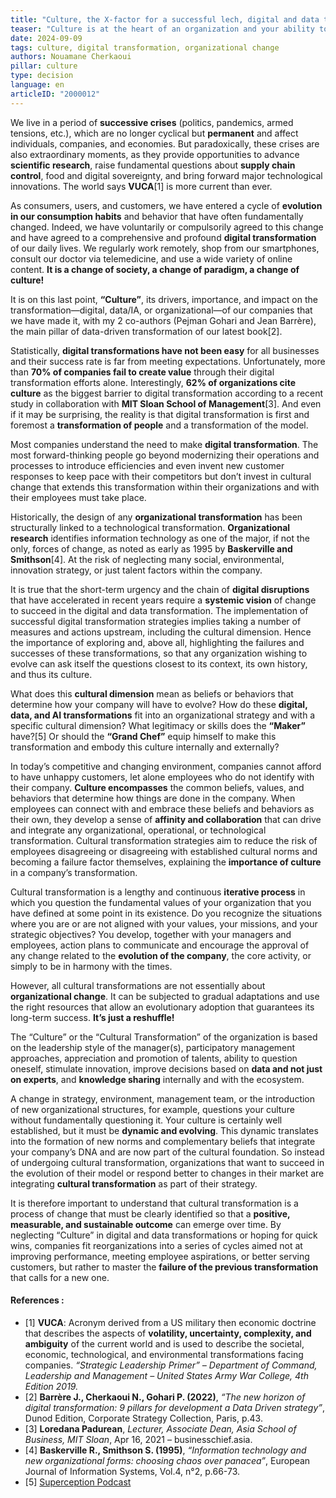 ```yaml
---
title: "Culture, the X-factor for a successful lech, digital and data transformation!"
teaser: "Culture is at the heart of an organization and your ability to succeed in your transformation depends on cultural alignment. What does a successful culture transformation strategy mean? Paolo Coelho said: 'The future is made to change… and he was more than right'."
date: 2024-09-09
tags: culture, digital transformation, organizational change
authors: Nouamane Cherkaoui
pillar: culture
type: decision
language: en
articleID: "2000012"
---
```



We live in a period of **successive crises** (politics, pandemics, armed tensions, etc.), which are no longer cyclical but **permanent** and affect individuals, companies, and economies. But paradoxically, these crises are also extraordinary moments, as they provide opportunities to advance **scientific research**, raise fundamental questions about **supply chain control**, food and digital sovereignty, and bring forward major technological innovations. The world says **VUCA**[1] is more current than ever.

As consumers, users, and customers, we have entered a cycle of **evolution in our consumption habits** and behavior that have often fundamentally changed. Indeed, we have voluntarily or compulsorily agreed to this change and have agreed to a comprehensive and profound **digital transformation** of our daily lives. We regularly work remotely, shop from our smartphones, consult our doctor via telemedicine, and use a wide variety of online content. **It is a change of society, a change of paradigm, a change of culture!**

It is on this last point, **“Culture”**, its drivers, importance, and impact on the transformation—digital, data/IA, or organizational—of our companies that we have made it, with my 2 co-authors (Pejman Gohari and Jean Barrère), the main pillar of data-driven transformation of our latest book[2].

Statistically, **digital transformations have not been easy** for all businesses and their success rate is far from meeting expectations. Unfortunately, more than **70% of companies fail to create value** through their digital transformation efforts alone. Interestingly, **62% of organizations cite culture** as the biggest barrier to digital transformation according to a recent study in collaboration with **MIT Sloan School of Management**[3]. And even if it may be surprising, the reality is that digital transformation is first and foremost a **transformation of people** and a transformation of the model.

Most companies understand the need to make **digital transformation**. The most forward-thinking people go beyond modernizing their operations and processes to introduce efficiencies and even invent new customer responses to keep pace with their competitors but don’t invest in cultural change that extends this transformation within their organizations and with their employees must take place.

Historically, the design of any **organizational transformation** has been structurally linked to a technological transformation. **Organizational research** identifies information technology as one of the major, if not the only, forces of change, as noted as early as 1995 by **Baskerville and Smithson**[4]. At the risk of neglecting many social, environmental, innovation strategy, or just talent factors within the company.

It is true that the short-term urgency and the chain of **digital disruptions** that have accelerated in recent years require a **systemic vision** of change to succeed in the digital and data transformation. The implementation of successful digital transformation strategies implies taking a number of measures and actions upstream, including the cultural dimension. Hence the importance of exploring and, above all, highlighting the failures and successes of these transformations, so that any organization wishing to evolve can ask itself the questions closest to its context, its own history, and thus its culture.

What does this **cultural dimension** mean as beliefs or behaviors that determine how your company will have to evolve? How do these **digital, data, and AI transformations** fit into an organizational strategy and with a specific cultural dimension? What legitimacy or skills does the **“Maker”** have?[5] Or should the **“Grand Chef”** equip himself to make this transformation and embody this culture internally and externally?

In today’s competitive and changing environment, companies cannot afford to have unhappy customers, let alone employees who do not identify with their company. **Culture encompasses** the common beliefs, values, and behaviors that determine how things are done in the company. When employees can connect with and embrace these beliefs and behaviors as their own, they develop a sense of **affinity and collaboration** that can drive and integrate any organizational, operational, or technological transformation. Cultural transformation strategies aim to reduce the risk of employees disagreeing or disagreeing with established cultural norms and becoming a failure factor themselves, explaining the **importance of culture** in a company’s transformation.

Cultural transformation is a lengthy and continuous **iterative process** in which you question the fundamental values ​​of your organization that you have defined at some point in its existence. Do you recognize the situations where you are or are not aligned with your values, your missions, and your strategic objectives? You develop, together with your managers and employees, action plans to communicate and encourage the approval of any change related to the **evolution of the company**, the core activity, or simply to be in harmony with the times.

However, all cultural transformations are not essentially about **organizational change**. It can be subjected to gradual adaptations and use the right resources that allow an evolutionary adoption that guarantees its long-term success. **It’s just a reshuffle!**

The “Culture” or the “Cultural Transformation” of the organization is based on the leadership style of the manager(s), participatory management approaches, appreciation and promotion of talents, ability to question oneself, stimulate innovation, improve decisions based on **data and not just on experts**, and **knowledge sharing** internally and with the ecosystem.

A change in strategy, environment, management team, or the introduction of new organizational structures, for example, questions your culture without fundamentally questioning it. Your culture is certainly well established, but it must be **dynamic and evolving**. This dynamic translates into the formation of new norms and complementary beliefs that integrate your company’s DNA and are now part of the cultural foundation. So instead of undergoing cultural transformation, organizations that want to succeed in the evolution of their model or respond better to changes in their market are integrating **cultural transformation** as part of their strategy.

It is therefore important to understand that cultural transformation is a process of change that must be clearly identified so that a **positive, measurable, and sustainable outcome** can emerge over time. By neglecting “Culture” in digital and data transformations or hoping for quick wins, companies fit reorganizations into a series of cycles aimed not at improving performance, meeting employee aspirations, or better serving customers, but rather to master the **failure of the previous transformation** that calls for a new one.

#### References : 

- [1] **VUCA**: Acronym derived from a US military then economic doctrine that describes the aspects of **volatility, uncertainty, complexity, and ambiguity** of the current world and is used to describe the societal, economic, technological, and environmental transformations facing companies. *“Strategic Leadership Primer” – Department of Command, Leadership and Management – United States Army War College, 4th Edition 2019.*
- [2] **Barrère J., Cherkaoui N., Gohari P. (2022)**, *“The new horizon of digital transformation: 9 pillars for development a Data Driven strategy”*, Dunod Edition, Corporate Strategy Collection, Paris, p.43.
- [3] **Loredana Padurean**, *Lecturer, Associate Dean, Asia School of Business, MIT Sloan*, Apr 16, 2021 – businesschief.asia.
- [4] **Baskerville R., Smithson S. (1995)**, *“Information technology and new organizational forms: choosing chaos over panacea”*, European Journal of Information Systems, Vol.4, n°2, p.66-73.
- [5] [Superception Podcast](https://www.superception.fr/2022/04/10/podcast-superception-ep-81-jean-barrere-nouamane-cherkaoui-et-pejman-gohari/)
